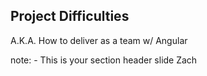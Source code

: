 ##  Project Difficulties

A.K.A. How to deliver as a team w/ Angular

note:
    - This is your section header slide Zach
